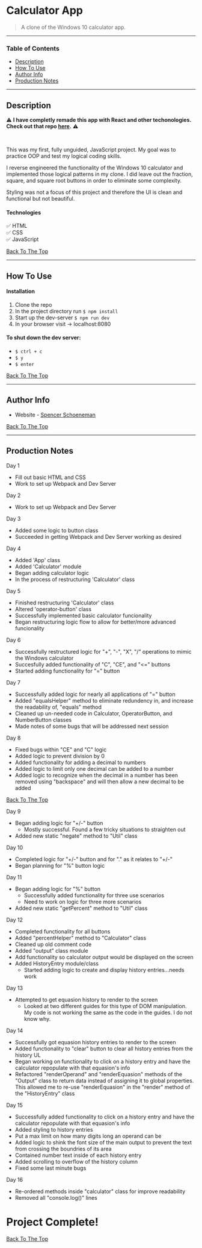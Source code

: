 # Calculator App

> A clone of the Windows 10 calculator app.

---

### Table of Contents

- [Description](#description)
- [How To Use](#how-to-use)
- [Author Info](#author-info)
- [Production Notes](#production-notes)

---

## Description

⚠️ **I have completly remade this app with React and other techonologies. Check out that repo [here](https://github.com/Spencer-Sch/Calculator_2.0).** ⚠️

</br>

This was my first, fully unguided, JavaScript project. My goal was to practice OOP and test my logical coding skills.

I reverse engineered the functionality of the Windows 10 calculator and implemented those logical patterns in my clone. I did leave out the fraction, square, and square root buttons in order to eliminate some complexity.

Styling was not a focus of this project and therefore the UI is clean and functional but not beautiful.

#### Technologies

✅ HTML </br>
✅ CSS </br>
✅ JavaScript </br>

[Back To The Top](#calculator-app)

---

## How To Use

#### Installation

1. Clone the repo
2. In the project directory run `$ npm install`
3. Start up the dev-server `$ npm run dev`
4. In your browser visit -> localhost:8080

#### To shut down the dev server:

- `$ ctrl + c`
- `$ y`
- `$ enter`

[Back To The Top](#calculator-app)

---

## Author Info

- Website - [Spencer Schoeneman](https://inthekeyofrhythm.com)

[Back To The Top](#calculator-app)

---

## Production Notes

Day 1

- Fill out basic HTML and CSS
- Work to set up Webpack and Dev Server

Day 2

- Work to set up Webpack and Dev Server

Day 3

- Added some logic to button class
- Succeeded in getting Webpack and Dev Server working as desired

Day 4

- Added 'App' class
- Added 'Calculator' module
- Began adding calculator logic
- In the process of restructuring 'Calculator' class

Day 5

- Finished restructuring 'Calculator' class
- Altered 'operator-button' class
- Successfully implemented basic calculator funcionality
- Began restructuring logic flow to allow for better/more advanced funcionality

Day 6

- Successfully restructured logic for "+", "-", "X", "/" operations to mimic the Windows calculator
- Succesfully added functionality of "C", "CE", and "<=" buttons
- Started adding functionality for "=" button

Day 7

- Successfully added logic for nearly all applications of "=" button
- Added "equalsHelper" method to eliminate redundency in, and increase the readability of, "equals" method
- Cleaned up un-needed code in Calculator, OperatorButton, and NumberButton classes
- Made notes of some bugs that will be addressed next session

Day 8

- Fixed bugs within "CE" and "C" logic
- Added logic to prevent division by 0
- Added functionality for adding a decimal to numbers
- Added logic to limit only one decimal can be added to a number
- Added logic to recognize when the decimal in a number has been removed using "backspace" and will then allow a new decimal to be added

[Back To The Top](#calculator-app)

Day 9

- Began adding logic for "+/-" button
  - Mostly successful. Found a few tricky situations to straighten out
- Added new static "negate" method to "Util" class

Day 10

- Completed logic for "+/-" button and for "." as it relates to "+/-"
- Began planning for "%" button logic

Day 11

- Began adding logic for "%" button
  - Successfully added functionality for three use scenarios
  - Need to work on logic for three more scenarios
- Added new static "getPercent" method to "Util" class

Day 12

- Completed functionality for all buttons
- Added "percentHelper" method to "Calculator" class
- Cleaned up old comment code
- Added "output" class module
- Add functionality so calculator output would be displayed on the screen
- Added HistoryEntry module/class
  - Started adding logic to create and display history entries...needs work

Day 13

- Attempted to get equasion history to render to the screen
  - Looked at two different guides for this type of DOM manipulation. My code is not working the same as the code in the guides. I do not know why.

Day 14

- Successfully got equasion history entries to render to the screen
- Added functionality to "clear" button to clear all history entries from the history UL
- Began working on functionality to click on a history entry and have the calculator repopulate with that equasion's info
- Refactored "renderOperand" and "renderEquasion" methods of the "Output" class to return data instead of assigning it to global properties. This allowed me to re-use "renderEquasion" in the "render" method of the "HistoryEntry" class

Day 15

- Successfully added functionality to click on a history entry and have the calculator repopulate with that equasion's info
- Added styling to history entries
- Put a max limit on how many digits long an operand can be
- Added logic to shink the font size of the main output to prevent the text from crossing the boundries of its area
- Contained number text inside of each history entry
- Added scrolling to overflow of the history column
- Fixed some last minute bugs

Day 16

- Re-ordered methods inside "calculator" class for improve readability
- Removed all "console.log()" lines

# Project Complete!

[Back To The Top](#calculator-app)
